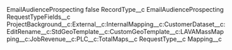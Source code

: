 <?xml version="1.0" encoding="UTF-8"?>
<CustomMetadata xmlns="http://soap.sforce.com/2006/04/metadata" xmlns:xsi="http://www.w3.org/2001/XMLSchema-instance" xmlns:xsd="http://www.w3.org/2001/XMLSchema">
    <label>EmailAudienceProspecting</label>
    <protected>false</protected>
    <values>
        <field>RecordType__c</field>
        <value xsi:type="xsd:string">EmailAudienceProspecting</value>
    </values>
    <values>
        <field>RequestTypeFields__c</field>
        <value xsi:type="xsd:string">ProjectBackground__c:External__c:InternalMapping__c:CustomerDataset__c:EditRename__c:StdGeoTemplate__c:CustomGeoTemplate__c:LAVAMassMapping__c:JobRevenue__c:PLC__c:TotalMaps__c</value>
    </values>
    <values>
        <field>RequestType__c</field>
        <value xsi:type="xsd:string">Mapping__c</value>
    </values>
</CustomMetadata>

